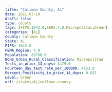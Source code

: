 ```yaml
---
title: "Cullman County, AL"
date: 2021-03-10
draft: false
type: county
tags: [FIPS:1043.0,FEMA:4.0,Micropolitan,Green]
categories: [AL]
County: Cullman County
State: AL
FIPS: 1043.0
FEMA_Region: 4.0
Population: 83768.0
NCHS_Urban_Rural_Classification: Micropolitan
Tests_in_prior_14_days: 3479.0
Fourteen_day_test_rate_per_100000: 4153.0
Percent_Positivity_in_prior_14_days: 0.037
Level: Green
url: /states/AL/cullman-county
---
```



